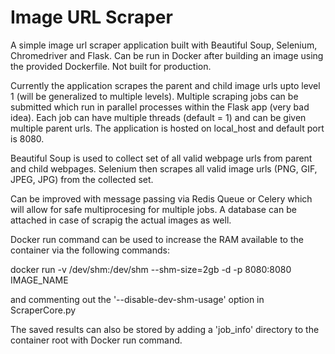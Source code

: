 # Image URL Scraper

A simple image url scraper application built with Beautiful Soup, Selenium, Chromedriver and Flask. Can be run in Docker after building an image using the provided Dockerfile. Not built for production.

Currently the application scrapes the parent and child image urls upto level 1 (will be generalized to multiple levels). Multiple scraping jobs can be submitted which run in parallel processes within the Flask app (very bad idea). Each job can have multiple threads (default = 1) and can be given multiple parent urls.
The application is hosted on local_host and default port is 8080.

Beautiful Soup is used to collect set of all valid webpage urls from parent and child webpages.
Selenium then scrapes all valid image urls (PNG, GIF, JPEG, JPG) from the collected set.

Can be improved with message passing via Redis Queue or Celery which will allow for safe multiprocesing for multiple jobs. A database can be attached in case of scrapig the actual images as well.

Docker run command can be used to increase the RAM available to the container via the following commands:

docker run -v /dev/shm:/dev/shm --shm-size=2gb -d -p 8080:8080 IMAGE_NAME

and commenting out the '--disable-dev-shm-usage' option in ScraperCore.py

The saved results can also be stored by adding a 'job_info' directory to the container root with Docker run command.
